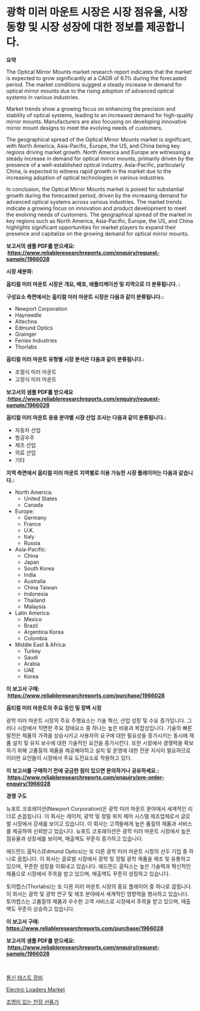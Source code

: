 <p><h1>광학 미러 마운트 시장은 시장 점유율, 시장 동향 및 시장 성장에 대한 정보를 제공합니다.</h1></p><p><strong>요약</strong></p>
<p><p>The Optical Mirror Mounts market research report indicates that the market is expected to grow significantly at a CAGR of 6.1% during the forecasted period. The market conditions suggest a steady increase in demand for optical mirror mounts due to the rising adoption of advanced optical systems in various industries. </p><p>Market trends show a growing focus on enhancing the precision and stability of optical systems, leading to an increased demand for high-quality mirror mounts. Manufacturers are also focusing on developing innovative mirror mount designs to meet the evolving needs of customers.</p><p>The geographical spread of the Optical Mirror Mounts market is significant, with North America, Asia-Pacific, Europe, the US, and China being key regions driving market growth. North America and Europe are witnessing a steady increase in demand for optical mirror mounts, primarily driven by the presence of a well-established optical industry. Asia-Pacific, particularly China, is expected to witness rapid growth in the market due to the increasing adoption of optical technologies in various industries.</p><p>In conclusion, the Optical Mirror Mounts market is poised for substantial growth during the forecasted period, driven by the increasing demand for advanced optical systems across various industries. The market trends indicate a growing focus on innovation and product development to meet the evolving needs of customers. The geographical spread of the market in key regions such as North America, Asia-Pacific, Europe, the US, and China highlights significant opportunities for market players to expand their presence and capitalize on the growing demand for optical mirror mounts.</p></p>
<p><strong>보고서의 샘플 PDF를 받으세요: &nbsp;<a href="https://www.reliableresearchreports.com/enquiry/request-sample/1966028">https://www.reliableresearchreports.com/enquiry/request-sample/1966028</a></strong></p>
<p><strong>시장 세분화:</strong></p>
<p><strong> 옵티컬 미러 마운트 시장은 개요, 배포, 애플리케이션 및 지역으로 더 분류됩니다. :</strong></p>
<p><strong>구성요소 측면에서는 옵티컬 미러 마운트 시장은 다음과 같이 분류됩니다.:</strong></p>
<p><ul><li>Newport Corporation</li><li>Hayneedle</li><li>Altechna</li><li>Edmund Optics</li><li>Grainger</li><li>Feniex Industries</li><li>Thorlabs</li></ul></p>
<p><strong> 옵티컬 미러 마운트 유형별 시장 분석은 다음과 같이 분류됩니다.:</strong></p>
<p><ul><li>조절식 미러 마운트</li><li>고정식 미러 마운트</li></ul></p>
<p><strong>보고서의 샘플 PDF를 받으세요 :<a href="https://www.reliableresearchreports.com/enquiry/request-sample/1966028">https://www.reliableresearchreports.com/enquiry/request-sample/1966028</a></strong></p>
<p><strong> 옵티컬 미러 마운트 응용 분야별 시장 산업 조사는 다음과 같이 분류됩니다.:</strong></p>
<p><ul><li>자동차 산업</li><li>항공우주</li><li>제조 산업</li><li>의료 산업</li><li>기타</li></ul></p>
<p><strong>지역 측면에서 옵티컬 미러 마운트 지역별로 이용 가능한 시장 플레이어는 다음과 같습니다.:</strong></p>
<p><ul>
    <li>
        North America:
        <ul>
            <li>United States</li>
            <li>Canada</li>
        </ul>
    </li>
    <li>
        Europe:
        <ul>
            <li>Germany</li>
            <li>France</li>
            <li>U.K.</li>
            <li>Italy</li>
            <li>Russia</li>
        </ul>
    </li>
    <li>
        Asia-Pacific:
        <ul>
            <li>China</li>
            <li>Japan</li>
            <li>South Korea</li>
            <li>India</li>
            <li>Australia</li>
            <li>China Taiwan</li>
            <li>Indonesia</li>
            <li>Thailand</li>
            <li>Malaysia</li>
        </ul>
    </li>
    <li>
        Latin America:
        <ul>
            <li>Mexico</li>
            <li>Brazil</li>
            <li>Argentina Korea</li>
            <li>Colombia</li>
        </ul>
    </li>
    <li>
        Middle East & Africa:
        <ul>
            <li>Turkey</li>
            <li>Saudi</li>
            <li>Arabia</li>
            <li>UAE</li>
            <li>Korea</li>
        </ul>
    </li>
    </ul></p>
<p><strong>이 보고서 구매: &nbsp;<a href="https://www.reliableresearchreports.com/purchase/1966028">https://www.reliableresearchreports.com/purchase/1966028</a></strong></p>
<p><strong>옵티컬 미러 마운트의 주요 동인 및 장벽 시장</strong></p>
<p><p>광학 미러 마운트 시장의 주요 주행요소는 기술 혁신, 산업 성장 및 수요 증가입니다. 그러나 시장에서 직면한 주요 장애요소 중 하나는 높은 비용과 복잡성입니다. 기술의 빠른 발전은 제품의 가격을 상승시키고 사용자의 요구에 대한 필요성을 증가시키는 동시에 제품 설치 및 유지 보수에 대한 기술적인 요건을 증가시킨다. 또한 시장에서 경쟁력을 확보하기 위해 고품질의 제품을 제공해야하고 설치 및 운영에 대한 전문 지식이 필요하므로 이러한 요인들이 시장에서 주요 도전요소로 작용하고 있다.</p></p>
<p><strong>이 보고서를 구매하기 전에 궁금한 점이 있으면 문의하거나 공유하세요.: &nbsp;<a href="https://www.reliableresearchreports.com/enquiry/pre-order-enquiry/1966028">https://www.reliableresearchreports.com/enquiry/pre-order-enquiry/1966028</a></strong></p>
<p><strong>경쟁 구도</strong></p>
<p><p>뉴포트 코포레이션(Newport Corporation)은 광학 미러 마운트 분야에서 세계적인 리더로 손꼽힙니다. 이 회사는 레이저, 광학 및 정밀 위치 제어 시스템 제조업체로서 글로벌 시장에서 강세를 보이고 있습니다. 이 회사는 고객들에게 높은 품질의 제품과 서비스를 제공하여 신뢰받고 있습니다. 뉴포트 코포레이션은 광학 미러 마운트 시장에서 높은 점유율과 성장세를 보이며, 매출액도 꾸준히 증가하고 있습니다.</p><p>에드먼드 옵틱스(Edmund Optics)는 또 다른 광학 미러 마운트 시장의 선두 기업 중 하나로 꼽힙니다. 이 회사는 글로벌 시장에서 광학 및 정밀 광학 제품을 제조 및 유통하고 있으며, 꾸준한 성장을 이뤄내고 있습니다. 에드먼드 옵틱스는 높은 기술력과 혁신적인 제품으로 시장에서 주목을 받고 있으며, 매출액도 꾸준히 성장하고 있습니다.</p><p>토어랩스(Thorlabs)는 또 다른 미러 마운트 시장의 중요 플레이어 중 하나로 꼽힙니다. 이 회사는 광학 및 광학 연구 및 제조 분야에서 세계적인 영향력을 행사하고 있습니다. 토어랩스는 고품질의 제품과 우수한 고객 서비스로 시장에서 주목을 받고 있으며, 매출액도 꾸준히 상승하고 있습니다.</p></p>
<p><strong>이 보고서 구매: &nbsp; <a href="https://www.reliableresearchreports.com/purchase/1966028">https://www.reliableresearchreports.com/purchase/1966028</a></strong></p>
<p><strong>보고서의 샘플 PDF를 받으세요: &nbsp;<a href="https://www.reliableresearchreports.com/enquiry/request-sample/1966028">https://www.reliableresearchreports.com/enquiry/request-sample/1966028</a></strong><strong></strong></p>
<p>&nbsp;</p>
<p><p><a href="https://medium.com/@whitneymurphy1982/%ED%86%B5%EC%8B%A0-%EC%8B%9C%ED%97%98-%EC%9E%A5%EB%B9%84-%EC%8B%9C%EC%9E%A5%EC%9D%80-%EC%8B%9C%EC%9E%A5-%EC%A0%90%EC%9C%A0%EC%9C%A8-%EC%8B%9C%EC%9E%A5-%EB%8F%99%ED%96%A5-%EB%B0%8F-%EC%8B%9C%EC%9E%A5-%EC%84%B1%EC%9E%A5%EC%97%90-%EB%8C%80%ED%95%9C-%EC%A0%95%EB%B3%B4%EB%A5%BC-%EC%A0%9C%EA%B3%B5%ED%95%A9%EB%8B%88%EB%8B%A4-18b5de9226a0">통신 테스트 장비</a></p><p><a href="https://view.publitas.com/reportprime-1/electric-loaders-market-share-market-new-trends-analysis-report-by-type-by-application-by-end-use-by-region-and-segment-forecasts-2024-2031/">Electric Loaders Market</a></p><p><a href="https://medium.com/@sandubujor71/%EC%B2%9C%EC%9E%A5-%EC%84%A0%ED%92%8D%EA%B8%B0%EC%99%80-%EC%A1%B0%EB%AA%85-%EC%8B%9C%EC%9E%A5-%EC%A1%B0%EC%82%AC-%EB%B3%B4%EA%B3%A0%EC%84%9C-%EA%B7%B8-%EC%97%AD%EC%82%AC-%EB%B0%8F-2024%EB%85%84%EB%B6%80%ED%84%B0-2031%EB%85%84%EA%B9%8C%EC%A7%80%EC%9D%98-%EC%98%88%EC%83%81-17930c6476d0">조명이 있는 천장 선풍기</a></p></p>